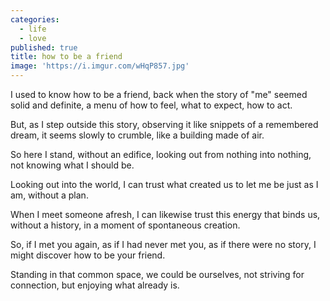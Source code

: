 ```yaml
---
categories:
  - life
  - love
published: true
title: how to be a friend
image: 'https://i.imgur.com/wHqP857.jpg'
---
```

I used to know 
how to be a friend,
back when the story of "me"
seemed solid and definite,
a menu of how to feel, 
what to expect, 
how to act.

But, as I step outside this story,
observing it like snippets
of a remembered dream,
it seems slowly to crumble,
like a building made of air.

So here I stand,
without an edifice, 
looking out from nothing
into nothing,
not knowing
what I should be.

Looking out into the world,
I can trust what created us
to let me be just as I am,
without a plan.

When I meet someone afresh,
I can likewise trust 
this energy that binds us,
without a history,
in a moment of spontaneous creation.

So, if I met you again,
as if I had never met you,
as if there were no story,
I might discover
how to be your friend.

Standing in that common space,
we could be ourselves,
not striving for connection,
but enjoying what already is.

